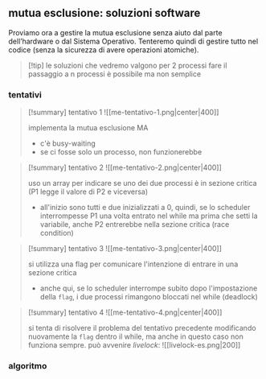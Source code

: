 ## mutua esclusione: soluzioni software
Proviamo ora a gestire la mutua esclusione senza aiuto dal parte dell’hardware o dal Sistema Operativo. Tenteremo quindi di gestire tutto nel codice (senza la sicurezza di avere operazioni atomiche).

>[!tip] le soluzioni che vedremo valgono per 2 processi
>fare il passaggio a n processi è possibile ma non semplice
### tentativi
> [!summary] tentativo 1
> ![[me-tentativo-1.png|center|400]]
> 
> implementa la mutua esclusione MA
> - c'è busy-waiting
> - se ci fosse solo un processo, non funzionerebbe

> [!summary] tentativo 2
> ![[me-tentativo-2.png|center|400]]
> 
> uso un array per indicare se uno dei due processi è in sezione critica (P1 legge il valore di P2 e viceversa)
> - all'inizio sono tutti e due inizializzati a 0, quindi, se lo scheduler interrompesse P1 una volta entrato nel while ma prima che setti la variabile, anche P2 entrerebbe nella sezione critica (race condition)

> [!summary] tentativo 3
> ![[me-tentativo-3.png|center|400]]
> 
> si utilizza una flag per comunicare l'intenzione di entrare in una sezione critica
> - anche qui, se lo scheduler interrompe subito dopo l'impostazione della `flag`, i due processi rimangono bloccati nel while (deadlock)

> [!summary] tentativo 4
> ![[me-tentativo-4.png|center|400]]
> 
>si tenta di risolvere il problema del tentativo precedente modificando nuovamente la `flag` dentro il while, ma anche in questo caso non funziona sempre.
>può avvenire *livelock*: 
>![[livelock-es.png|200]]

### algoritmo 